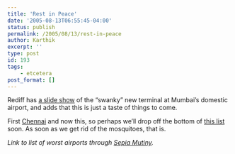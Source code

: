 ```yaml
---
title: 'Rest in Peace'
date: '2005-08-13T06:55:45-04:00'
status: publish
permalink: /2005/08/13/rest-in-peace
author: Karthik
excerpt: ''
type: post
id: 193
tags:
    - etcetera
post_format: []
---
```

Rediff has [a slide show](http://specials.rediff.com/news/2005/aug/12sld1.htm) of the “swanky” new terminal at Mumbai’s domestic airport, and adds that this is just a taste of things to come.

First [Chennai](http://www.expresstravelandtourism.com/200504/airwaves01.shtml) and now this, so perhaps we’ll drop off the bottom of [this list](http://sleepinginairports.com/bestof.htm) soon. As soon as we get rid of the mosquitoes, that is.

*Link to list of worst airports through [Sepia Mutiny](http://www.sepiamutiny.com/sepia/archives/001372.html).*